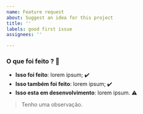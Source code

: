 ```yaml
---
name: Feature request
about: Suggest an idea for this project
title: ''
labels: good first issue
assignees: ''

---
```


### O que foi feito ? 🚀

- **Isso foi feito**: lorem ipsum; :heavy_check_mark:
- **Isso também foi feito**: lorem ipsum; :heavy_check_mark:
- **Isso esta em desenvolvimento**: lorem ipsum. :warning:

> Tenho uma observação.
